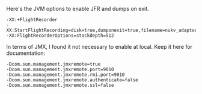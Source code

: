 Here's the JVM options to enable JFR and dumps on exit.

```
-XX:+FlightRecorder
-XX:StartFlightRecording=disk=true,dumponexit=true,filename=nukv_adaptor_test.jfr,settings=./My.jfc
-XX:FlightRecorderOptions=stackdepth=512
```

In terms of JMX, I found it not necessary to enable at local. Keep it here for documentation:
```
-Dcom.sun.management.jmxremote=true
-Dcom.sun.management.jmxremote.port=9010
-Dcom.sun.management.jmxremote.rmi.port=9010
-Dcom.sun.management.jmxremote.authenticate=false
-Dcom.sun.management.jmxremote.ssl=false
```
